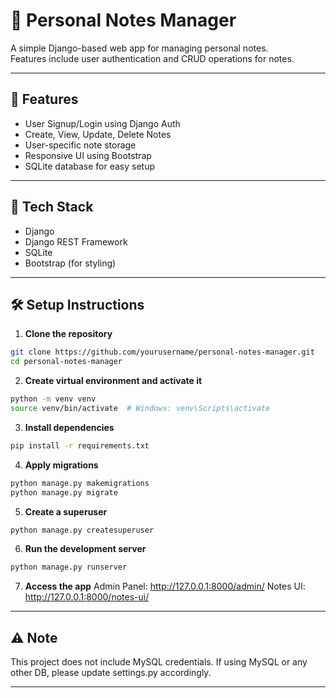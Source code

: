 # 📝 Personal Notes Manager

A simple Django-based web app for managing personal notes.  
Features include user authentication and CRUD operations for notes.

---

## 🚀 Features

- User Signup/Login using Django Auth
- Create, View, Update, Delete Notes
- User-specific note storage
- Responsive UI using Bootstrap
- SQLite database for easy setup

---

## 🔧 Tech Stack

- Django
- Django REST Framework
- SQLite
- Bootstrap (for styling)

---

## 🛠️ Setup Instructions

1. **Clone the repository**

```bash
git clone https://github.com/yourusername/personal-notes-manager.git
cd personal-notes-manager
```

2. **Create virtual environment and activate it**
```bash
python -m venv venv
source venv/bin/activate  # Windows: venv\Scripts\activate
```
3. **Install dependencies**
```bash
pip install -r requirements.txt
```
4. **Apply migrations**
```bash
python manage.py makemigrations
python manage.py migrate
```
5. **Create a superuser**
```bash
python manage.py createsuperuser
```
6. **Run the development server**
```bash
python manage.py runserver
```
7. **Access the app**
   Admin Panel: http://127.0.0.1:8000/admin/
   Notes UI: http://127.0.0.1:8000/notes-ui/

---
## ⚠️ Note

This project does not include MySQL credentials.
If using MySQL or any other DB, please update settings.py accordingly.

---
